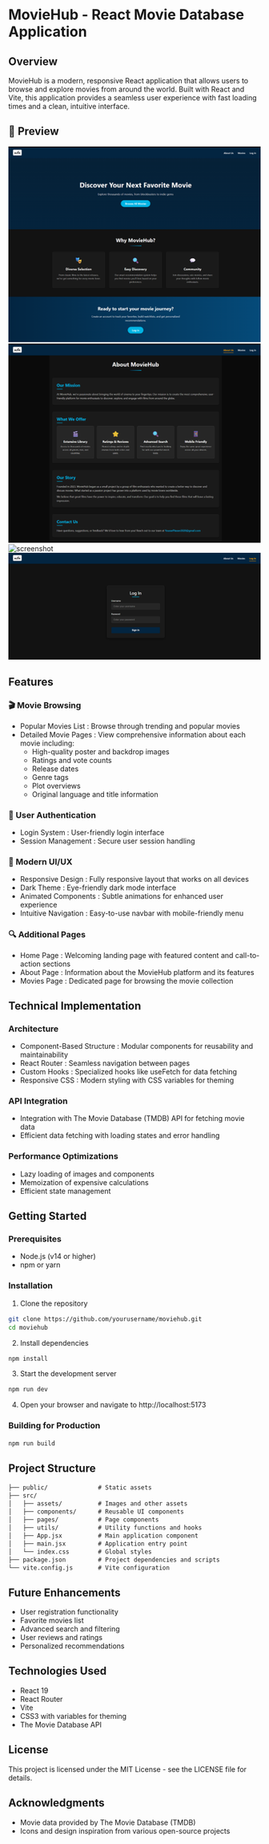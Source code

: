 # MovieHub - React Movie Database Application

## Overview

MovieHub is a modern, responsive React application that allows users to browse and explore movies from around the world. Built with React and Vite, this application provides a seamless user experience with fast loading times and a clean, intuitive interface.

## 📸 Preview

![screenshot](public/localhost_5173_home.png)  
![screenshot](public/localhost_5173_aboutus.png)  
![screenshot](public/localhost_5173_movies.png)  
![screenshot](public/localhost_5173_login.png)

## Features

### 🎬 Movie Browsing

- Popular Movies List : Browse through trending and popular movies
- Detailed Movie Pages : View comprehensive information about each movie including:
  - High-quality poster and backdrop images
  - Ratings and vote counts
  - Release dates
  - Genre tags
  - Plot overviews
  - Original language and title information

### 👤 User Authentication

- Login System : User-friendly login interface
- Session Management : Secure user session handling

### 🎨 Modern UI/UX

- Responsive Design : Fully responsive layout that works on all devices
- Dark Theme : Eye-friendly dark mode interface
- Animated Components : Subtle animations for enhanced user experience
- Intuitive Navigation : Easy-to-use navbar with mobile-friendly menu

### 🔍 Additional Pages

- Home Page : Welcoming landing page with featured content and call-to-action sections
- About Page : Information about the MovieHub platform and its features
- Movies Page : Dedicated page for browsing the movie collection

## Technical Implementation

### Architecture

- Component-Based Structure : Modular components for reusability and maintainability
- React Router : Seamless navigation between pages
- Custom Hooks : Specialized hooks like useFetch for data fetching
- Responsive CSS : Modern styling with CSS variables for theming

### API Integration

- Integration with The Movie Database (TMDB) API for fetching movie data
- Efficient data fetching with loading states and error handling

### Performance Optimizations

- Lazy loading of images and components
- Memoization of expensive calculations
- Efficient state management

## Getting Started

### Prerequisites

- Node.js (v14 or higher)
- npm or yarn

### Installation

1. Clone the repository

```bash
git clone https://github.com/yourusername/moviehub.git
cd moviehub
```

2. Install dependencies

```bash
npm install
```

3. Start the development server

```bash
npm run dev
```

4. Open your browser and navigate to http://localhost:5173

### Building for Production

```bash
npm run build
```

## Project Structure

```plaintext
├── public/              # Static assets
├── src/
│   ├── assets/          # Images and other assets
│   ├── components/      # Reusable UI components
│   ├── pages/           # Page components
│   ├── utils/           # Utility functions and hooks
│   ├── App.jsx          # Main application component
│   ├── main.jsx         # Application entry point
│   └── index.css        # Global styles
├── package.json         # Project dependencies and scripts
└── vite.config.js       # Vite configuration
```

## Future Enhancements

- User registration functionality
- Favorite movies list
- Advanced search and filtering
- User reviews and ratings
- Personalized recommendations

## Technologies Used

- React 19
- React Router
- Vite
- CSS3 with variables for theming
- The Movie Database API

## License

This project is licensed under the MIT License - see the LICENSE file for details.

## Acknowledgments

- Movie data provided by The Movie Database (TMDB)
- Icons and design inspiration from various open-source projects

